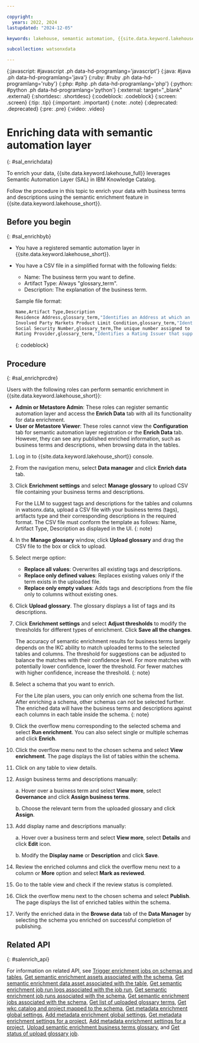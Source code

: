 ```yaml
---

copyright:
  years: 2022, 2024
lastupdated: "2024-12-05"

keywords: lakehouse, semantic automation, {{site.data.keyword.lakehouse_short}}, data enrichment, register

subcollection: watsonxdata

---
```


{:javascript: #javascript .ph data-hd-programlang='javascript'}
{:java: #java .ph data-hd-programlang='java'}
{:ruby: #ruby .ph data-hd-programlang='ruby'}
{:php: #php .ph data-hd-programlang='php'}
{:python: #python .ph data-hd-programlang='python'}
{:external: target="_blank" .external}
{:shortdesc: .shortdesc}
{:codeblock: .codeblock}
{:screen: .screen}
{:tip: .tip}
{:important: .important}
{:note: .note}
{:deprecated: .deprecated}
{:pre: .pre}
{:video: .video}

# Enriching data with semantic automation layer
{: #sal_enrichdata}

To enrich your data, {{site.data.keyword.lakehouse_full}} leverages Semantic Automation Layer (SAL) in IBM Knowledge Catalog.

Follow the procedure in this topic to enrich your data with business terms and descriptions using the semantic enrichment feature in {{site.data.keyword.lakehouse_short}}.

## Before you begin
{: #sal_enrichbyb}

- You have a registered semantic automation layer in {{site.data.keyword.lakehouse_short}}.
- You have a CSV file in a simplified format with the following fields:
   - Name: The business term you want to define.
   - Artifact Type: Always "glossary_term".
   - Description: The explanation of the business term.

   Sample file format:
   ```bash
   Name,Artifact Type,Description
   Residence Address,glossary_term,"Identifies an Address at which an Individual dwells, for example John Doe Resides At 102 Oak Court."
   Involved Party Markets Product Limit Condition,glossary_term,"Identifies a Limit Condition that applies to the Involved Party's marketing of the Product; for example, minimum audience or venues."
   Social Security Number,glossary_term,The unique number assigned to an Individual by a governmental agency for the purposes of qualifying for Social Security benefits.
   Rating Provider,glossary_term,"Identifies a Rating Issuer that supplies the Rating; for example, Credit Agency XYZ Provides Rating For a customer's Credit Risk Rating."
   ```
   {: codeblock}

## Procedure
{: #sal_enrichprcdre}

Users with the following roles can perform semantic enrichment in {{site.data.keyword.lakehouse_short}}:

   - **Admin or Metastore Admin**: These roles can register semantic automation layer and access the **Enrich Data** tab with all its functionality for data enrichment.
   - **User or Metastore Viewer**: These roles cannot view the **Configuration** tab for semantic automation layer registration or the **Enrich Data** tab. However, they can see any published enriched information, such as business terms and descriptions, when browsing data in the tables.

1. Log in to {{site.data.keyword.lakehouse_short}} console.
1. From the navigation menu, select **Data manager** and click **Enrich data** tab.
1. Click **Enrichment settings** and select **Manage glossary** to upload CSV file containing your business terms and descriptions.

   For the LLM to suggest tags and descriptions for the tables and columns in watsonx.data, upload a CSV file with your business terms (tags), artifacts type and their corresponding descriptions in the required format. The CSV file must conform the template as follows: Name, Artifact Type, Description as displayed in the UI.
   {: note}

1. In the **Manage glossary** window, click **Upload glossary** and drag the CSV file to the box or click to upload.
1. Select merge option:

   - **Replace all values**: Overwrites all existing tags and descriptions.
   - **Replace only defined values**: Replaces existing values only if the term exists in the uploaded file.
   - **Replace only empty values**: Adds tags and descriptions from the file only to columns without existing ones.

1. Click **Upload glossary**. The glossary displays a list of tags and its descriptions.
1. Click **Enrichment settings** and select **Adjust thresholds** to modify the thresholds for different types of enrichment. Click **Save all the changes**.

   The accuracy of semantic enrichment results for business terms largely depends on the IKC ability to match uploaded terms to the selected tables and columns. The threshold for suggestions can be adjusted to balance the matches with their confidence level. For more matches with potentially lower confidence, lower the threshold. For fewer matches with higher confidence, increase the threshold.
   {: note}

1. Select a schema that you want to enrich.

   For the Lite plan users, you can only enrich one schema from the list. After enriching a schema, other schemas can not be selected further. The enriched data will have the business terms and descriptions against each columns in each table inside the schema.
   {: note}

1. Click the overflow menu corresponding to the selected schema and select **Run enrichment**. You can also select single or multiple schemas and click **Enrich**.

1. Click the overflow menu next to the chosen schema and select **View enrichment**. The page displays the list of tables within the schema.
1. Click on any table to view details.
1. Assign business terms and descriptions manually:

   a. Hover over a business term and select **View more**, select **Governance** and click **Assign business terms**.

   b. Choose the relevant term from the uploaded glossary and click **Assign**.

1. Add display name and descriptions manually:

   a. Hover over a business term and select **View more**, select **Details** and click **Edit** icon.

   b. Modify the **Display name** or **Description** and click **Save**.

1. Review the enriched columns and click the overflow menu next to a column or **More** option and select **Mark as reviewed**.
1. Go to the table view and check if the review status is completed.
1. Click the overflow menu next to the chosen schema and select **Publish**. The page displays the list of enriched tables within the schema.
1. Verify the enriched data in the **Browse data** tab of the **Data Manager** by selecting the schema you enriched on successful completion of publishing.

## Related API
{: #salenrich_api}

For information on related API, see [Trigger enrichment jobs on schemas and tables](https://cloud.ibm.com/apidocs/watsonxdata#create-sal-integration-enrichment), [Get semantic enrichment assets associated with the schema](https://cloud.ibm.com/apidocs/watsonxdata#get-sal-integration-enrichment-assets), [Get semantic enrichment data asset associated with the table](https://cloud.ibm.com/apidocs/watsonxdata#get-sal-integration-enrichment-data-asset), [Get semantic enrichment job run logs associated with the job run](https://cloud.ibm.com/apidocs/watsonxdata#get-sal-integration-enrichment-job-run-logs), [Get semantic enrichment job runs associated with the schema](https://cloud.ibm.com/apidocs/watsonxdata#get-sal-integration-enrichment-job-runs), [Get semantic enrichment jobs associated with the schema](https://cloud.ibm.com/apidocs/watsonxdata#get-sal-integration-enrichment-jobs), [Get list of uploaded glossary terms](https://cloud.ibm.com/apidocs/watsonxdata#get-sal-integration-glossary-terms), [Get wkc catalog and project mapped to the schema](https://cloud.ibm.com/apidocs/watsonxdata#get-sal-integration-mappings), [Get metadata enrichment global settings](https://cloud.ibm.com/apidocs/watsonxdata#get-sal-integration-enrichment-global-settings), [Add metadata enrichment global settings](https://cloud.ibm.com/apidocs/watsonxdata#create-sal-integration-enrichment-global-settings), [Get metadata enrichment settings for a project](https://cloud.ibm.com/apidocs/watsonxdata#get-sal-integration-enrichment-settings), [Add metadata enrichment settings for a project](https://cloud.ibm.com/apidocs/watsonxdata#create-sal-integration-enrichment-settings), [Upload semantic enrichment business terms glossary](https://cloud.ibm.com/apidocs/watsonxdata#create-sal-integration-upload-glossary), and [Get status of upload glossary job](https://cloud.ibm.com/apidocs/watsonxdata#get-sal-integration-upload-glossary-status).
